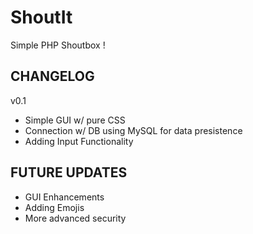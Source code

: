 # ShoutIt
Simple PHP Shoutbox !

## CHANGELOG
v0.1
- Simple GUI w/ pure CSS
- Connection w/ DB using MySQL for data presistence
- Adding Input Functionality

## FUTURE UPDATES
- GUI Enhancements
- Adding Emojis
- More advanced security